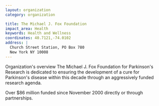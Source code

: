 ```yaml
---
layout: organization
category: organization

title: The Michael J. Fox Foundation
impact_area: Health
keywords: Health and Wellness
coordinates: 40.7121,-74.0102
address: |
  Church Street Station, PO Box 780
  New York NY 10008
---
```

Organization's overview
The Michael J. Fox Foundation for Parkinson's Research is dedicated to ensuring the development of a cure for Parkinson's disease within this decade through an aggressively funded research agenda. 

Over $86 million funded since November 2000 directly or through partnerships. 